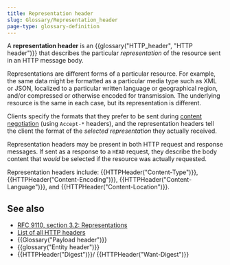 ```yaml
---
title: Representation header
slug: Glossary/Representation_header
page-type: glossary-definition
---
```


A **representation header** is an {{glossary("HTTP_header", "HTTP header")}} that describes the particular _representation_ of the resource sent in an HTTP message body.

Representations are different forms of a particular resource.
For example, the same data might be formatted as a particular media type such as XML or JSON, localized to a particular written language or geographical region, and/or compressed or otherwise encoded for transmission.
The underlying resource is the same in each case, but its representation is different.

Clients specify the formats that they prefer to be sent during [content negotiation](/en-US/docs/Web/HTTP/Content_negotiation) (using `Accept-*` headers), and the representation headers tell the client the format of the _selected representation_ they actually received.

Representation headers may be present in both HTTP request and response messages.
If sent as a response to a `HEAD` request, they describe the body content that _would_ be selected if the resource was actually requested.

Representation headers include: {{HTTPHeader("Content-Type")}}, {{HTTPHeader("Content-Encoding")}}, {{HTTPHeader("Content-Language")}}, and {{HTTPHeader("Content-Location")}}.

## See also

- [RFC 9110, section 3.2: Representations](https://httpwg.org/specs/rfc9110.html#representations)
- [List of all HTTP headers](/en-US/docs/Web/HTTP/Headers)
- {{Glossary("Payload header")}}
- {{glossary("Entity header")}}
- {{HTTPHeader("Digest")}}/ {{HTTPHeader("Want-Digest")}}

